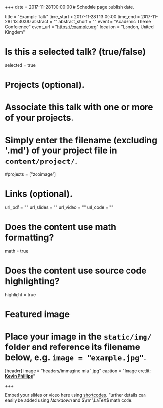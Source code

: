 +++
date = 2017-11-28T00:00:00  # Schedule page publish date.

title = "Example Talk"
time_start = 2017-11-28T13:00:00
time_end = 2017-11-28T13:30:00
abstract = ""
abstract_short = ""
event = "Academic Theme Conference"
event_url = "https://example.org"
location = "London, United Kingdom"

# Is this a selected talk? (true/false)
selected = true

# Projects (optional).
#   Associate this talk with one or more of your projects.
#   Simply enter the filename (excluding '.md') of your project file in `content/project/`.
#projects = ["zooimage"]

# Links (optional).
url_pdf = ""
url_slides = ""
url_video = ""
url_code = ""

# Does the content use math formatting?
math = true

# Does the content use source code highlighting?
highlight = true

# Featured image
# Place your image in the `static/img/` folder and reference its filename below, e.g. `image = "example.jpg"`.
[header]
image = "headers/immagine mia 1.jpg"
caption = "Image credit: [**Kevin Phillips**](http://www.publicdomainpictures.net/view-image.php?image=137855&picture=sunset-beach)"

+++

Embed your slides or video here using [shortcodes](https://sourcethemes.com/academic/post/writing-markdown-latex/). Further details can easily be added using *Markdown* and $\rm \LaTeX$ math code.
